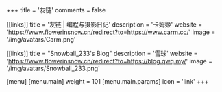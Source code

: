 +++
title = '友链'
comments = false

[[links]]
title = '友链 | 编程与摄影日记'
description = '卡姆姬'
website = 'https://www.flowerinsnow.cn/redirect?to=https://www.carm.cc/'
image = '/img/avatars/Carm.png'

[[links]]
title = "Snowball_233's Blog"
description = '雪球'
website = 'https://www.flowerinsnow.cn/redirect?to=https://blog.qwq.my/'
image = '/img/avatars/Snowball_233.png'

[menu]
[menu.main]
weight = 101
[menu.main.params]
icon = 'link'
+++